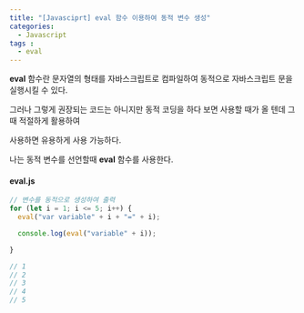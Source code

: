 ```yaml
---
title: "[Javasciprt] eval 함수 이용하여 동적 변수 생성"
categories: 
  - Javascript
tags : 
  - eval
---
```


**eval** 함수란 문자열의 형태를 자바스크립트로 컴파일하여 동적으로 자바스크립트 문을 실행시킬 수 있다.

그러나 그렇게 권장되는 코드는 아니지만 동적 코딩을 하다 보면 사용할 때가 올 텐데 그때 적절하게 활용하여

사용하면 유용하게 사용 가능하다.

나는 동적 변수를 선언할때 **eval** 함수를 사용한다. 

#### eval.js

```js
// 변수를 동적으로 생성하여 출력
for (let i = 1; i <= 5; i++) {
  eval("var variable" + i + "=" + i);

  console.log(eval("variable" + i));

}

// 1
// 2
// 3
// 4
// 5
```